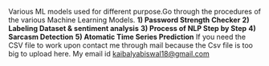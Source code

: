 Various ML models used for different purpose.Go through the procedures of the various Machine Learning Models.
**1) Password Strength Checker**
**2) Labeling Dataset & sentiment analysis**
**3) Process of NLP Step by Step**
**4) Sarcasm Detection**
**5) Atomatic Time Series Prediction**
If you need the CSV file to work upon contact me through mail because the Csv file is too big to upload here.
My email id kaibalyabiswal18@gmail.com
